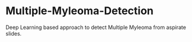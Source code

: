 # Multiple-Myleoma-Detection
Deep Learning based approach to detect Multiple Myleoma from aspirate slides.
